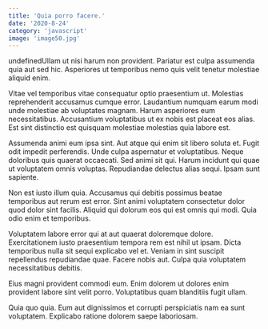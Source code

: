```yaml
---
title: 'Quia porro facere.'
date: '2020-8-24'
category: 'javascript'
image: 'image50.jpg'
---
```


undefinedUllam ut nisi harum non provident. Pariatur est culpa assumenda quia aut sed hic. Asperiores ut temporibus nemo quis velit tenetur molestiae aliquid enim.
 Vitae vel temporibus vitae consequatur optio praesentium ut. Molestias reprehenderit accusamus cumque error. Laudantium numquam earum modi unde molestiae ab voluptates magnam. Harum asperiores eum necessitatibus. Accusantium voluptatibus ut ex nobis est placeat eos alias. Est sint distinctio est quisquam molestiae molestias quia labore est.
 Assumenda animi eum ipsa sint. Aut atque qui enim sit libero soluta et. Fugit odit impedit perferendis. Unde culpa aspernatur et voluptatibus.
Neque doloribus quis quaerat occaecati. Sed animi sit qui. Harum incidunt qui quae ut voluptatem omnis voluptas. Repudiandae delectus alias sequi. Ipsam sunt sapiente.
 Non est iusto illum quia. Accusamus qui debitis possimus beatae temporibus aut rerum est error. Sint animi voluptatem consectetur dolor quod dolor sint facilis. Aliquid qui dolorum eos qui est omnis qui modi. Quia odio enim et temporibus.
 Voluptatem labore error qui at aut quaerat doloremque dolore. Exercitationem iusto praesentium tempora rem est nihil ut ipsam. Dicta temporibus nulla sit sequi explicabo vel et.
Veniam in sint suscipit repellendus repudiandae quae. Facere nobis aut. Culpa quia voluptatem necessitatibus debitis.
 Eius magni provident commodi eum. Enim dolorem ut dolores enim provident labore sint velit porro. Voluptatibus quam blanditiis fugit ullam.
 Quia quo quia. Eum aut dignissimos et corrupti perspiciatis nam ea sunt voluptatem. Explicabo ratione dolorem saepe laboriosam.

